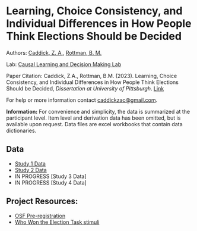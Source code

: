 # Learning, Choice Consistency, and Individual Differences in How People Think Elections Should be Decided

Authors: [Caddick, Z. A.](https://orcid.org/0000-0002-3369-7727), [Rottman, B. M.](http://orcid.org/0000-0002-4718-3970)

Lab: [Causal Learning and Decision Making Lab](http://www.lrdc.pitt.edu/rottman/)

Paper Citation: 
Caddick, Z.A., Rottman, B.M. (2023). Learning, Choice Consistency, and Individual Differences in How People Think Elections Should be Decided, *Dissertation at University of Pittsburgh*. [Link](http://d-scholarship.pitt.edu/44049/) 

For help or more information contact [caddickzac@gmail.com](mailto:caddickzac@gmail.com). 

**Information:** For convenience and simplicity, the data is summarized at the participant level. Item level and derivation data has been omitted, but is available upon request. Data files are excel workbooks that contain data dictionaries.

## Data
* [Study 1 Data](https://github.com/caddickzac/Dissertation-Data/tree/main/Study1)
* [Study 2 Data](https://github.com/caddickzac/Dissertation-Data/tree/main/Study2)
* IN PROGRESS [Study 3 Data]
* IN PROGRESS [Study 4 Data]


## Project Resources:
* [OSF Pre-registration](https://osf.io/n75cz/)
* [Who Won the Election Task stimuli](https://github.com/caddickzac/Who-Won-the-Election-Task/blob/main/readme.md)



